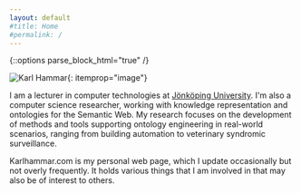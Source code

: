 ```yaml
---
layout: default
#title: Home
#permalink: /
---
```


{::options parse_block_html="true" /}

<div itemscope itemid="https://karlhammar.com/#karl" itemtype="https://schema.org/Person" id="karl">

![Karl Hammar](https://karlhammar.com/images/karl.jpg){: itemprop="image"}

I am a lecturer in computer technologies at <a itemprop="worksFor" href="https://ju.se/"><span itemscope itemtype="https://schema.org/CollegeOrUniversity" itemid="https://ju.se/"><span itemprop="name">Jönköping University</span></span></a>. I'm also a computer science researcher, working with knowledge representation and ontologies for the Semantic Web. My research focuses on the development of methods and tools supporting ontology engineering in real-world scenarios, ranging from building automation to veterinary syndromic surveillance.

Karlhammar.com is my personal web page, which I update occasionally but not overly frequently. It holds various things that I am involved in that may also be of interest to others.

</div>
